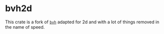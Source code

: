# bvh2d

This crate is a fork of [`bvh`](https://github.com/svenstaro/bvh/) adapted for 2d and with a lot of things removed in the name of speed.

